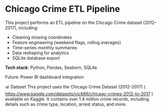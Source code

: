 # Chicago Crime ETL Pipeline

This project performs an ETL pipeline on the Chicago Crime dataset (2012–2017), including:

- Cleaning missing coordinates
- Feature engineering (weekend flags, rolling averages)
- Time-series monthly summaries
- Data reshaping for analytics
- SQLite database export

**Tech stack**: Python, Pandas, Seaborn, SQLite

Future: Power BI dashboard integration

📊 Dataset
This project uses the Chicago Crime Dataset (2012–2017) ( https://www.kaggle.com/datasets/vic666/chicago-crimes-2012-to-2017 ) available on Kaggle. It contains over 1.4 million crime records, including details such as crime type, location, arrest status, and more.

